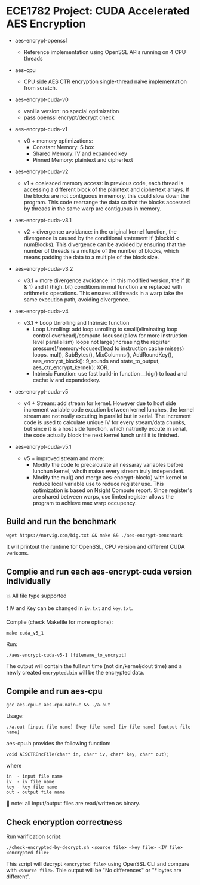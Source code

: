 # ECE1782 Project: CUDA Accelerated AES Encryption


- aes-encrypt-openssl
    - Reference implementation using OpenSSL APIs running on 4 CPU threads

- aes-cpu
    - CPU side AES CTR encryption single-thread naive implementation from scratch.

- aes-encrypt-cuda-v0 
    - vanilla version: no special optimization
    - pass openssl encrypt/decrypt check

- aes-encrypt-cuda-v1
    - v0 + memory optimizations:
        - Constant Memory: S box
        - Shared Memory: IV and expanded key    
        - Pinned Memory: plaintext and ciphertext 

- aes-encrypt-cuda-v2
    - v1 + coalesced memory access: in previous code, each thread is accessing
        a different block of the plaintext and ciphertext arrays. If the blocks are
        not contiguous in memory, this could slow down the program. This code
        rearrange the data so that the blocks accessed by threads in the same warp
        are contiguous in memory.

- aes-encrypt-cuda-v3.1
    - v2 + divergence avoidance: in the original kernel function, the divergence is caused by the conditional statement if (blockId < numBlocks). This divergence can be avoided by ensuring that the number of threads is a multiple of the number of blocks, which means padding the data to a multiple of the block size.

- aes-encrypt-cuda-v3.2
    - v3.1 + more divergence avoidance: In this modified version, the if (b & 1) and if (high_bit) conditions in mul function are replaced with arithmetic operations. This ensures all threads in a warp take the same execution path, avoiding divergence.

- aes-encrypt-cuda-v4
    - v3.1 + Loop Unrolling and Intrinsic function
        - Loop Unrolling: add loop unrolling to small(eliminating loop control overhead)/compute-focused(allow for more instruction-level parallelism) loops not large(increasing the register pressure)/memory-focused(lead to instruction cache misses) loops. mul(), SubBytes(), MixColumns(), AddRoundKey(), aes_encrypt_block(): 9_rounds and state_to_output, aes_ctr_encrypt_kernel(): XOR.
        - Intrinsic Function: use fast build-in function __ldg() to load and cache iv and expandedkey.

- aes-encrypt-cuda-v5
    - v4 + Stream: add stream for kernel. However due to host side increment variable code excution between kernel lunches, the kernel stream are not really excuting in parallel but in serial. The increment code is used to calculate unique IV for every stream/data chunks, but since it is a host side function, which natruelly excute in serial, the code actually block the next kernel lunch until it is finished.

- aes-encrypt-cuda-v5.1
    - v5 + improved stream and more:
        - Modify the code to precalculate all nessaray variables before lunchun kernel, whcih makes every stream truly independent.
        - Modify the mul() and merge aes-encrypt-block() with kernel to reduce local variable use to reduce register use. This optimization is based on Nsight Compute report. Since register's are shared between warps, use limted register allows the program to achieve max warp occupency.



## Build and run the benchmark
```
wget https://norvig.com/big.txt && make && ./aes-encrypt-benchmark
```
It will printout the runtime for OpenSSL, CPU version and different CUDA verisons.

## Complie and run each aes-encrypt-cuda version individually

:boom: All file type supported

:exclamation: IV and Key can be changed in `iv.txt` and `key.txt`.

Complie (check Makefile for more options):
```
make cuda_v5_1
```
Run: 
```
./aes-encrypt-cuda-v5-1 [filename_to_encrypt]
```
The output will contain the full run time (not din/kernel/dout time) and a newly created ```encrypted.bin``` will be the encrypted data.

## Compile and run aes-cpu
```
gcc aes-cpu.c aes-cpu-main.c && ./a.out
```
Usage:
```
./a.out [input file name] [key file name] [iv file name] [output file name]
```
aes-cpu.h provides the following function:
```
void AESCTREncFile(char* in, char* iv, char* key, char* out);
```
where
```
in  - input file name
iv  - iv file name
key - key file name
out - output file name
```
:musical_note: note: all input/output files are read/written as binary.

## Check encryption correctness 

Run varification script:
```
./check-encrypted-by-decrypt.sh <source file> <key file> <IV file> <encrypted file>
```
This script will decrypt `<encrypted file>` using OpenSSL CLI and compare with `<source file>`.
Thie output will be "No differences" or "* bytes are different".